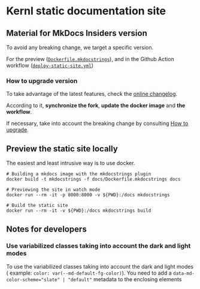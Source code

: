 # Kernl static documentation site

## Material for MkDocs Insiders version

To avoid any breaking change, we target a specific version.

For the preview ([`Dockerfile.mkdocstrings`](Dockerfile.mkdocstrings)),
and in the Github Action
workflow ([`deploy-static-site.yml`](../.github/workflows/deploy-static-site.yml))

### How to upgrade version

To take advantage of the latest features, check
the [online changelog](https://squidfunk.github.io/mkdocs-material/insiders/changelog/).

According to it, **synchronize the fork**, **update the docker image** and **the workflow**.

If necessary, take into account the breaking change by
consulting [How to upgrade](https://squidfunk.github.io/mkdocs-material/upgrade/).

## Preview the static site locally

The easiest and least intrusive way is to use docker.

```shell
# Building a mkdocs image with the mkdocstrings plugin
docker build -t mkdocstrings -f docs/Dockerfile.mkdocstrings docs
```

```shell
# Previewing the site in watch mode
docker run --rm -it -p 8000:8000 -v ${PWD}:/docs mkdocstrings
```

```shell
# Build the static site
docker run --rm -it -v ${PWD}:/docs mkdocstrings build
```

## Notes for developers

### Use variabilized classes taking into account the dark and light modes

To use the variabilized classes taking into account the dark and light modes (
example: `color: var(--md-default-fg-color)`).
You need to add a `data-md-color-scheme="slate" | "default"` metadata to the enclosing elements
